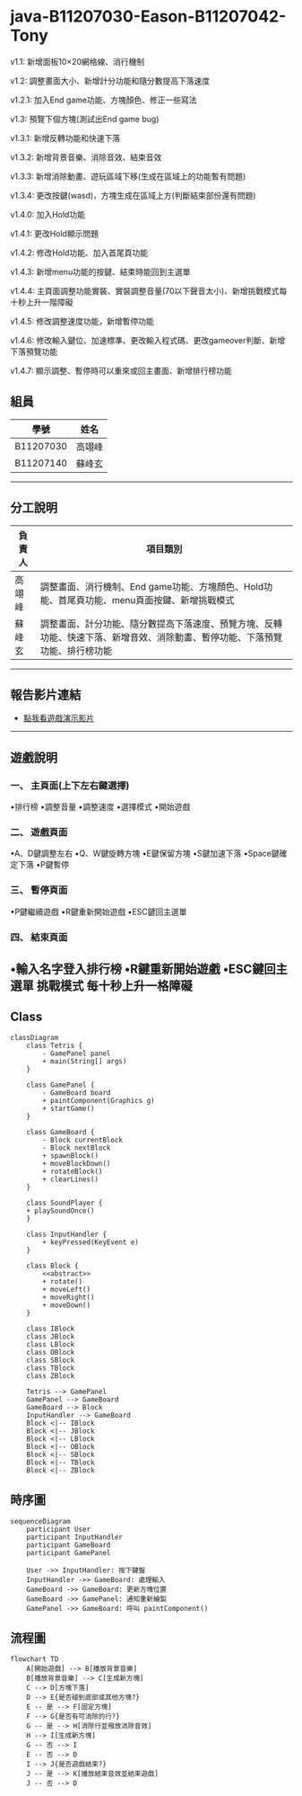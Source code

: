 # java-B11207030-Eason-B11207042-Tony

v1.1: 新增面板10×20網格線、消行機制

v1.2: 調整畫面大小、新增計分功能和隨分數提高下落速度

v1.2.1: 加入End game功能、方塊顏色、修正一些寫法

v1.3: 預覽下個方塊(測試出End game bug)

v1.3.1: 新增反轉功能和快速下落

v1.3.2: 新增背景音樂、消除音效、結束音效

v1.3.3: 新增消除動畫、遊玩區域下移(生成在區域上的功能暫有問題)

v1.3.4: 更改按鍵(wasd)，方塊生成在區域上方(判斷結束部份還有問題)

v1.4.0: 加入Hold功能

v1.4.1: 更改Hold顯示問題

v1.4.2: 修改Hold功能、加入首尾頁功能

v1.4.3: 新增menu功能的按鍵、結束時能回到主選單

v1.4.4: 主頁面調整功能實裝、實裝調整音量(70以下聲音太小)、新增挑戰模式每十秒上升一階障礙

v1.4.5: 修改調整速度功能，新增暫停功能

v1.4.6: 修改輸入鍵位、加速標準、更改輸入程式碼、更改gameover判斷、新增下落預覽功能

v1.4.7: 顯示調整、暫停時可以重來或回主畫面、新增排行榜功能


## 組員

| 學號      | 姓名   |
| ------- | ------- |
| B11207030 | 高翊峰 |
| B11207140 | 蘇峰玄 |

---

## 分工說明

| 負責人      | 項目類別 |
| ------- | --------------- |
| 高翊峰    | 調整畫面、消行機制、End game功能、方塊顏色、Hold功能、首尾頁功能、menu頁面按鍵、新增挑戰模式 |
| 蘇峰玄    | 調整畫面、計分功能、隨分數提高下落速度、預覽方塊、反轉功能、快速下落、新增音效、消除動畫、暫停功能、下落預覽功能、排行榜功能|

---

## 報告影片連結

* [點我看遊戲演示影片]()

---

## 遊戲說明
### 一、 主頁面(上下左右鍵選擇)
•排行榜
•調整音量
•調整速度
•選擇模式
•開始遊戲
### 二、 遊戲頁面
•A、D鍵調整左右
•Q、W鍵旋轉方塊
•E鍵保留方塊
•S鍵加速下落
•Space鍵確定下落
•P鍵暫停
### 三、 暫停頁面
•P鍵繼續遊戲
•R鍵重新開始遊戲
•ESC鍵回主選單
### 四、 結束頁面
•輸入名字登入排行榜
•R鍵重新開始遊戲
•ESC鍵回主選單
**挑戰模式**
每十秒上升一格障礙
---
## Class
```mermaid
classDiagram
    class Tetris {
        - GamePanel panel
        + main(String[] args)
    }

    class GamePanel {
        - GameBoard board
        + paintComponent(Graphics g)
        + startGame()
    }

    class GameBoard {
        - Block currentBlock
        - Block nextBlock
        + spawnBlock()
        + moveBlockDown()
        + rotateBlock()
        + clearLines()
    }
    
    class SoundPlayer {
    + playSoundOnce()
    }

    class InputHandler {
        + keyPressed(KeyEvent e)
    }

    class Block {
        <<abstract>>
        + rotate()
        + moveLeft()
        + moveRight()
        + moveDown()
    }

    class IBlock
    class JBlock
    class LBlock
    class OBlock
    class SBlock
    class TBlock
    class ZBlock

    Tetris --> GamePanel
    GamePanel --> GameBoard
    GameBoard --> Block
    InputHandler --> GameBoard
    Block <|-- IBlock
    Block <|-- JBlock
    Block <|-- LBlock
    Block <|-- OBlock
    Block <|-- SBlock
    Block <|-- TBlock
    Block <|-- ZBlock

```









## 時序圖
```mermaid
sequenceDiagram
    participant User
    participant InputHandler
    participant GameBoard
    participant GamePanel

    User ->> InputHandler: 按下鍵盤
    InputHandler ->> GameBoard: 處理輸入
    GameBoard ->> GameBoard: 更新方塊位置
    GameBoard ->> GamePanel: 通知重新繪製
    GamePanel ->> GameBoard: 呼叫 paintComponent()

```


## 流程圖

```mermaid
flowchart TD
    A[開始遊戲] --> B[播放背景音樂]
    B[播放背景音樂] --> C[生成新方塊]
    C --> D[方塊下落]
    D --> E{是否碰到底部或其他方塊?}
    E -- 是 --> F[固定方塊]
    F --> G{是否有可消除的行?}
    G -- 是 --> H[消除行並撥放消除音效]
    H --> I[生成新方塊]
    G -- 否 --> I
    E -- 否 --> D
    I --> J{是否遊戲結束?}
    J -- 是 --> K[播放結束音效並結束遊戲]
    J -- 否 --> D

```
          
